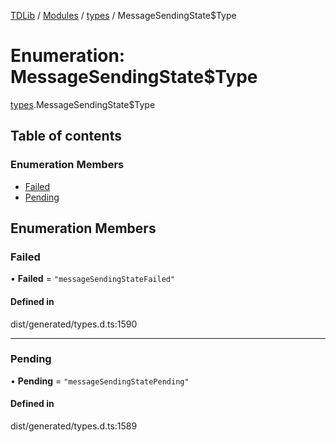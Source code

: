 [TDLib](../README.md) / [Modules](../modules.md) / [types](../modules/types.md) / MessageSendingState$Type

# Enumeration: MessageSendingState$Type

[types](../modules/types.md).MessageSendingState$Type

## Table of contents

### Enumeration Members

- [Failed](types.MessageSendingState_Type.md#failed)
- [Pending](types.MessageSendingState_Type.md#pending)

## Enumeration Members

### Failed

• **Failed** = ``"messageSendingStateFailed"``

#### Defined in

dist/generated/types.d.ts:1590

___

### Pending

• **Pending** = ``"messageSendingStatePending"``

#### Defined in

dist/generated/types.d.ts:1589

